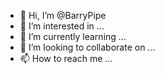 - 👋 Hi, I’m @BarryPipe
- 👀 I’m interested in ...
- 🌱 I’m currently learning ...
- 💞️ I’m looking to collaborate on ...
- 📫 How to reach me ...

<!---
BarryPipe/BarryPipe is a ✨ special ✨ repository because its `README.md` (this file) appears on your GitHub profile.
You can click the Preview link to take a look at your changes.
--->

